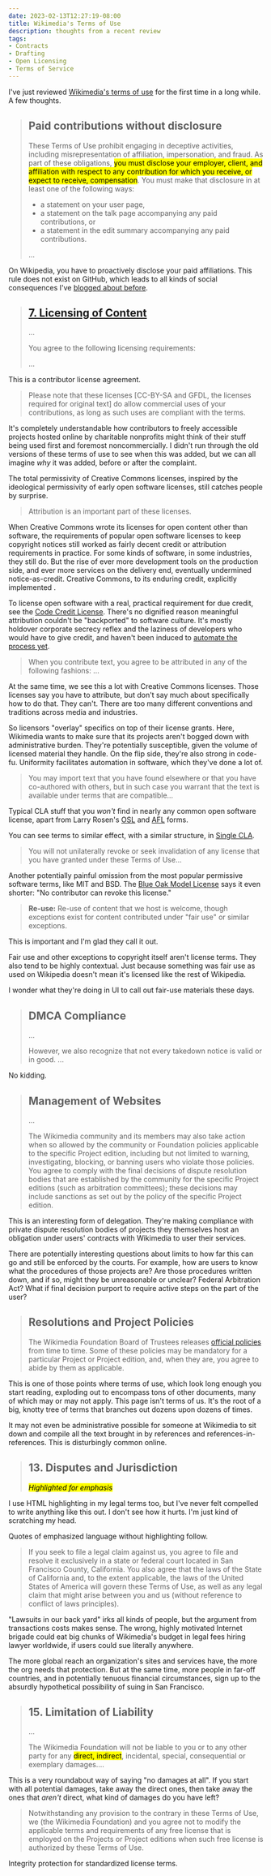 ```yaml
---
date: 2023-02-13T12:27:19-08:00
title: Wikimedia's Terms of Use
description: thoughts from a recent review
tags:
- Contracts
- Drafting
- Open Licensing
- Terms of Service
---
```


I've just reviewed [Wikimedia's terms of use](https://foundation.wikimedia.org/wiki/Terms_of_Use/en) for the first time in a long while.  A few thoughts.

> ## Paid contributions without disclosure
>
> These Terms of Use prohibit engaging in deceptive activities, including misrepresentation of affiliation, impersonation, and fraud.  As part of these obligations, <mark>you must disclose your employer, client, and affiliation with respect to any contribution for which you receive, or expect to receive, compensation</mark>. You must make that disclosure in at least one of the following ways:
>
> - a statement on your user page,
> - a statement on the talk page accompanying any paid contributions, or
> - a statement in the edit summary accompanying any paid contributions.
>
> ...

On Wikipedia, you have to proactively disclose your paid affiliations.  This rule does not exist on GitHub, which leads to all kinds of social consequences I've [blogged about before](https://writing.kemitchell.com/2017/10/16/Mercenary-Rapport).

> ## [7. Licensing of Content](https://foundation.wikimedia.org/wiki/Terms_of_Use/en#7._Licensing_of_Content)
>
> ...
>
> You agree to the following licensing requirements:
>
> ...

This is a contributor license agreement.

> Please note that these licenses [CC-BY-SA and GFDL, the licenses required for original text] do allow commercial uses of your contributions, as long as such uses are compliant with the terms.

It's completely understandable how contributors to freely accessible projects hosted online by charitable nonprofits might think of their stuff being used first and foremost noncommercially.  I didn't run through the old versions of these terms of use to see when this was added, but we can all imagine _why_ it was added, before or after the complaint.

The total permissivity of Creative Commons licenses, inspired by the ideological permissivity of early open software licenses, still catches people by surprise.

> Attribution is an important part of these licenses.

When Creative Commons wrote its licenses for open content other than software, the requirements of popular open software licenses to keep copyright notices still worked as fairly decent credit or attribution requirements in practice.  For some kinds of software, in some industries, they still do.  But the rise of ever more development tools on the production side, and ever more services on the delivery end, eventually undermined notice-as-credit.  Creative Commons, to its enduring credit, explicitly implemented .

To license open software with a real, practical requirement for due credit, see the [Code Credit License](https://codecreditlicense.com).  There's no dignified reason meaningful attribution couldn't be "backported" to software culture.  It's mostly holdover corporate secrecy reflex and the laziness of developers who would have to give credit, and haven't been induced to [automate the process yet](https://www.npmjs.com/package/creditstxt).

> When you contribute text, you agree to be attributed in any of the following fashions: ...

At the same time, we see this a lot with Creative Commons licenses.  Those licenses say you have to attribute, but don't say much about specifically how to do that.  They can't.  There are too many different conventions and traditions across media and industries.

So licensors "overlay" specifics on top of their license grants.  Here, Wikimedia wants to make sure that its projects aren't bogged down with administrative burden.  They're potentially susceptible, given the volume of licensed material they handle.  On the flip side, they're also strong in code-fu.  Uniformity facilitates automation in software, which they've done a lot of.

> You may import text that you have found elsewhere or that you have co-authored with others, but in such case you warrant that the text is available under terms that are compatible...

Typical CLA stuff that you _won't_ find in nearly any common open software license, apart from Larry Rosen's [OSL](https://spdx.org/licenses/OSL-3.0.html) and [AFL](https://spdx.org/licenses/AFL-3.0.html) forms.

You can see terms to similar effect, with a similar structure, in [Single CLA](https://singlecla.com/).

> You will not unilaterally revoke or seek invalidation of any license that you have granted under these Terms of Use...

Another potentially painful omission from the most popular permissive software terms, like MIT and BSD.  The [Blue Oak Model License](https://blueoakcouncil.org/license/1.0.0) says it even shorter: "No contributor can revoke this license."

> **Re-use:** Re-use of content that we host is welcome, though exceptions exist for content contributed under "fair use" or similar exceptions.

This is important and I'm glad they call it out.

Fair use and other exceptions to copyright itself aren't license terms.  They also tend to be highly contextual.  Just because something was fair use as used on Wikipedia doesn't mean it's licensed like the rest of Wikipedia.

I wonder what they're doing in UI to call out fair-use materials these days.

> ## DMCA Compliance
>
> ...
>
> However, we also recognize that not every takedown notice is valid or in good. ...

No kidding.

> ## Management of Websites
>
> ...
>
> The Wikimedia community and its members may also take action when so allowed by the community or Foundation policies applicable to the specific Project edition, including but not limited to warning, investigating, blocking, or banning users who violate those policies.  You agree to comply with the final decisions of dispute resolution bodies that are established by the community for the specific Project editions (such as arbitration committees); these decisions may include sanctions as set out by the policy of the specific Project edition.

This is an interesting form of delegation.  They're making compliance with private dispute resolution bodies of projects they themselves host an obligation under users' contracts with Wikimedia to user their services.

There are potentially interesting questions about limits to how far this can go and still be enforced by the courts.  For example, how are users to know what the procedures of those projects are?  Are those procedures written down, and if so, might they be unreasonable or unclear?  Federal Arbitration Act?  What if final decision purport to require active steps on the part of the user?

> ## Resolutions and Project Policies
>
> The Wikimedia Foundation Board of Trustees releases [official policies](https://foundation.wikimedia.org/wiki/Resolutions) from time to time.  Some of these policies may be mandatory for a particular Project or Project edition, and, when they are, you agree to abide by them as applicable.

This is one of those points where terms of use, which look long enough you start reading, exploding out to encompass tons of other documents, many of which may or may not apply.  This page isn't terms of us.  It's the root of a big, knotty tree of terms that branches out dozens upon dozens of times.

It may not even be administrative possible for someone at Wikimedia to sit down and compile all the text brought in by references and references-in-references.  This is disturbingly common online.

> ## 13. Disputes and Jurisdiction
> <mark><em>Highlighted for emphasis</em></mark>

I use HTML highlighting in my legal terms too, but I've never felt compelled to write anything like this out.  I don't see how it hurts.  I'm just kind of scratching my head.

Quotes of emphasized language without highlighting follow.

> If you seek to file a legal claim against us, you agree to file and resolve it exclusively in a state or federal court located in San Francisco County, California. You also agree that the laws of the State of California and, to the extent applicable, the laws of the United States of America will govern these Terms of Use, as well as any legal claim that might arise between you and us (without reference to conflict of laws principles).

"Lawsuits in our back yard" irks all kinds of people, but the argument from transactions costs makes sense.  The wrong, highly motivated Internet brigade could eat big chunks of Wikimedia's budget in legal fees hiring lawyer worldwide, if users could sue literally anywhere.

The more global reach an organization's sites and services have, the more the org needs that protection.  But at the same time, more people in far-off countries, and in potentially tenuous financial circumstances, sign up to the absurdly hypothetical possibility of suing in San Francisco.

> ## 15. Limitation of Liability
>
> ...
>
> The Wikimedia Foundation will not be liable to you or to any other party for any <mark>direct, indirect</mark>, incidental, special, consequential or exemplary damages....

This is a very roundabout way of saying "no damages at all".  If you start with all potential damages, take away the direct ones, then take away the ones that _aren't_ direct, what kind of damages do you have left?

> Notwithstanding any provision to the contrary in these Terms of Use, we (the Wikimedia Foundation) and you agree not to modify the applicable terms and requirements of any free license that is employed on the Projects or Project editions when such free license is authorized by these Terms of Use.

Integrity protection for standardized license terms.
